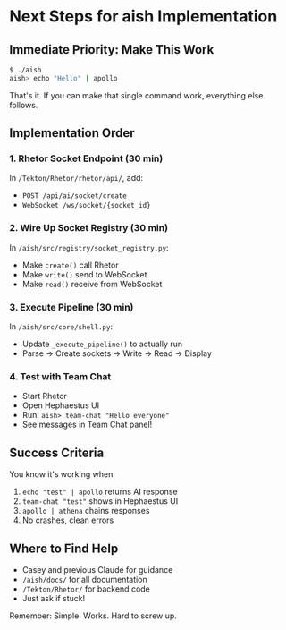 # Next Steps for aish Implementation

## Immediate Priority: Make This Work

```bash
$ ./aish
aish> echo "Hello" | apollo
```

That's it. If you can make that single command work, everything else follows.

## Implementation Order

### 1. Rhetor Socket Endpoint (30 min)
In `/Tekton/Rhetor/rhetor/api/`, add:
- `POST /api/ai/socket/create`
- `WebSocket /ws/socket/{socket_id}`

### 2. Wire Up Socket Registry (30 min)
In `/aish/src/registry/socket_registry.py`:
- Make `create()` call Rhetor
- Make `write()` send to WebSocket
- Make `read()` receive from WebSocket

### 3. Execute Pipeline (30 min)
In `/aish/src/core/shell.py`:
- Update `_execute_pipeline()` to actually run
- Parse → Create sockets → Write → Read → Display

### 4. Test with Team Chat
- Start Rhetor
- Open Hephaestus UI
- Run: `aish> team-chat "Hello everyone"`
- See messages in Team Chat panel!

## Success Criteria

You know it's working when:
1. `echo "test" | apollo` returns AI response
2. `team-chat "test"` shows in Hephaestus UI
3. `apollo | athena` chains responses
4. No crashes, clean errors

## Where to Find Help

- Casey and previous Claude for guidance
- `/aish/docs/` for all documentation
- `/Tekton/Rhetor/` for backend code
- Just ask if stuck!

Remember: Simple. Works. Hard to screw up.